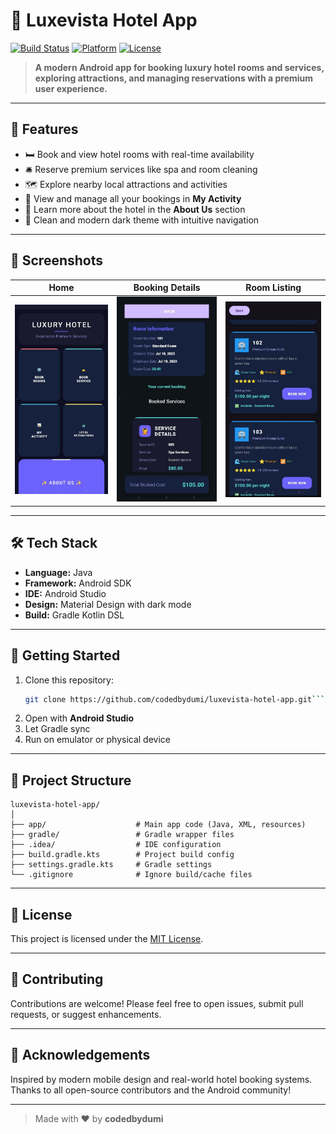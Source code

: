 # 🌟 Luxevista Hotel App

[![Build Status](https://img.shields.io/badge/build-passing-brightgreen)](https://github.com/codedbydumi/luxevista-hotel-app)
[![Platform](https://img.shields.io/badge/platform-android-blue)](https://developer.android.com/)
[![License](https://img.shields.io/badge/license-MIT-lightgrey)](LICENSE)

> **A modern Android app for booking luxury hotel rooms and services, exploring attractions, and managing reservations with a premium user experience.**

---

## 📱 Features

- 🛏️ Book and view hotel rooms with real-time availability
- 🛎️ Reserve premium services like spa and room cleaning
- 🗺️ Explore nearby local attractions and activities
- 🧾 View and manage all your bookings in **My Activity**
- 📖 Learn more about the hotel in the **About Us** section
- 🌙 Clean and modern dark theme with intuitive navigation

---

## 📸 Screenshots

| Home | Booking Details | Room Listing |
|------|------------------|--------------|
| ![](screenshots/home.jpg) | ![](screenshots/booking.jpg) | ![](screenshots/rooms.jpg) |

---

## 🛠️ Tech Stack

- **Language:** Java  
- **Framework:** Android SDK  
- **IDE:** Android Studio  
- **Design:** Material Design with dark mode  
- **Build:** Gradle Kotlin DSL

---

## 🚀 Getting Started

1. Clone this repository:
   ```bash
   git clone https://github.com/codedbydumi/luxevista-hotel-app.git````

2. Open with **Android Studio**
3. Let Gradle sync
4. Run on emulator or physical device

---

## 📂 Project Structure

```
luxevista-hotel-app/
│
├── app/                    # Main app code (Java, XML, resources)
├── gradle/                 # Gradle wrapper files
├── .idea/                  # IDE configuration
├── build.gradle.kts        # Project build config
├── settings.gradle.kts     # Gradle settings
└── .gitignore              # Ignore build/cache files
  ```

---

## 🧾 License

This project is licensed under the [MIT License](LICENSE).

---

## 🤝 Contributing

Contributions are welcome!
Please feel free to open issues, submit pull requests, or suggest enhancements.

---

## 🙌 Acknowledgements

Inspired by modern mobile design and real-world hotel booking systems.
Thanks to all open-source contributors and the Android community!

---

> Made with ❤️ by **codedbydumi**

